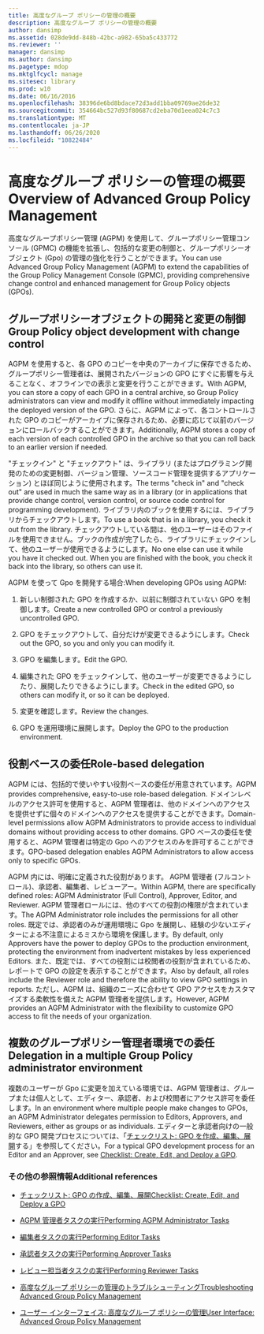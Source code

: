 ```yaml
---
title: 高度なグループ ポリシーの管理の概要
description: 高度なグループ ポリシーの管理の概要
author: dansimp
ms.assetid: 028de9dd-848b-42bc-a982-65ba5c433772
ms.reviewer: ''
manager: dansimp
ms.author: dansimp
ms.pagetype: mdop
ms.mktglfcycl: manage
ms.sitesec: library
ms.prod: w10
ms.date: 06/16/2016
ms.openlocfilehash: 38396de6bd8bdace72d3add1bba09769ae26de32
ms.sourcegitcommit: 354664bc527d93f80687cd2eba70d1eea024c7c3
ms.translationtype: MT
ms.contentlocale: ja-JP
ms.lasthandoff: 06/26/2020
ms.locfileid: "10822484"
---
```

# <span data-ttu-id="51baa-103">高度なグループ ポリシーの管理の概要</span><span class="sxs-lookup"><span data-stu-id="51baa-103">Overview of Advanced Group Policy Management</span></span>


<span data-ttu-id="51baa-104">高度なグループポリシー管理 (AGPM) を使用して、グループポリシー管理コンソール (GPMC) の機能を拡張し、包括的な変更の制御と、グループポリシーオブジェクト (Gpo) の管理の強化を行うことができます。</span><span class="sxs-lookup"><span data-stu-id="51baa-104">You can use Advanced Group Policy Management (AGPM) to extend the capabilities of the Group Policy Management Console (GPMC), providing comprehensive change control and enhanced management for Group Policy objects (GPOs).</span></span>

## <span data-ttu-id="51baa-105">グループポリシーオブジェクトの開発と変更の制御</span><span class="sxs-lookup"><span data-stu-id="51baa-105">Group Policy object development with change control</span></span>


<span data-ttu-id="51baa-106">AGPM を使用すると、各 GPO のコピーを中央のアーカイブに保存できるため、グループポリシー管理者は、展開されたバージョンの GPO にすぐに影響を与えることなく、オフラインでの表示と変更を行うことができます。</span><span class="sxs-lookup"><span data-stu-id="51baa-106">With AGPM, you can store a copy of each GPO in a central archive, so Group Policy administrators can view and modify it offline without immediately impacting the deployed version of the GPO.</span></span> <span data-ttu-id="51baa-107">さらに、AGPM によって、各コントロールされた GPO のコピーがアーカイブに保存されるため、必要に応じて以前のバージョンにロールバックすることができます。</span><span class="sxs-lookup"><span data-stu-id="51baa-107">Additionally, AGPM stores a copy of each version of each controlled GPO in the archive so that you can roll back to an earlier version if needed.</span></span>

<span data-ttu-id="51baa-108">"チェックイン" と "チェックアウト" は、ライブラリ (またはプログラミング開発のための変更制御、バージョン管理、ソースコード管理を提供するアプリケーション) とほぼ同じように使用されます。</span><span class="sxs-lookup"><span data-stu-id="51baa-108">The terms "check in" and "check out" are used in much the same way as in a library (or in applications that provide change control, version control, or source code control for programming development).</span></span> <span data-ttu-id="51baa-109">ライブラリ内のブックを使用するには、ライブラリからチェックアウトします。</span><span class="sxs-lookup"><span data-stu-id="51baa-109">To use a book that is in a library, you check it out from the library.</span></span> <span data-ttu-id="51baa-110">チェックアウトしている間は、他のユーザーはそのファイルを使用できません。ブックの作成が完了したら、ライブラリにチェックインして、他のユーザーが使用できるようにします。</span><span class="sxs-lookup"><span data-stu-id="51baa-110">No one else can use it while you have it checked out. When you are finished with the book, you check it back into the library, so others can use it.</span></span>

<span data-ttu-id="51baa-111">AGPM を使って Gpo を開発する場合:</span><span class="sxs-lookup"><span data-stu-id="51baa-111">When developing GPOs using AGPM:</span></span>

1.  <span data-ttu-id="51baa-112">新しい制御された GPO を作成するか、以前に制御されていない GPO を制御します。</span><span class="sxs-lookup"><span data-stu-id="51baa-112">Create a new controlled GPO or control a previously uncontrolled GPO.</span></span>

2.  <span data-ttu-id="51baa-113">GPO をチェックアウトして、自分だけが変更できるようにします。</span><span class="sxs-lookup"><span data-stu-id="51baa-113">Check out the GPO, so you and only you can modify it.</span></span>

3.  <span data-ttu-id="51baa-114">GPO を編集します。</span><span class="sxs-lookup"><span data-stu-id="51baa-114">Edit the GPO.</span></span>

4.  <span data-ttu-id="51baa-115">編集された GPO をチェックインして、他のユーザーが変更できるようにしたり、展開したりできるようにします。</span><span class="sxs-lookup"><span data-stu-id="51baa-115">Check in the edited GPO, so others can modify it, or so it can be deployed.</span></span>

5.  <span data-ttu-id="51baa-116">変更を確認します。</span><span class="sxs-lookup"><span data-stu-id="51baa-116">Review the changes.</span></span>

6.  <span data-ttu-id="51baa-117">GPO を運用環境に展開します。</span><span class="sxs-lookup"><span data-stu-id="51baa-117">Deploy the GPO to the production environment.</span></span>

## <span data-ttu-id="51baa-118">役割ベースの委任</span><span class="sxs-lookup"><span data-stu-id="51baa-118">Role-based delegation</span></span>


<span data-ttu-id="51baa-119">AGPM には、包括的で使いやすい役割ベースの委任が用意されています。</span><span class="sxs-lookup"><span data-stu-id="51baa-119">AGPM provides comprehensive, easy-to-use role-based delegation.</span></span> <span data-ttu-id="51baa-120">ドメインレベルのアクセス許可を使用すると、AGPM 管理者は、他のドメインへのアクセスを提供せずに個々のドメインへのアクセスを提供することができます。</span><span class="sxs-lookup"><span data-stu-id="51baa-120">Domain-level permissions allow AGPM Administrators to provide access to individual domains without providing access to other domains.</span></span> <span data-ttu-id="51baa-121">GPO ベースの委任を使用すると、AGPM 管理者は特定の Gpo へのアクセスのみを許可することができます。</span><span class="sxs-lookup"><span data-stu-id="51baa-121">GPO-based delegation enables AGPM Administrators to allow access only to specific GPOs.</span></span>

<span data-ttu-id="51baa-122">AGPM 内には、明確に定義された役割があります。 AGPM 管理者 (フルコントロール)、承認者、編集者、レビューアー。</span><span class="sxs-lookup"><span data-stu-id="51baa-122">Within AGPM, there are specifically defined roles: AGPM Administrator (Full Control), Approver, Editor, and Reviewer.</span></span> <span data-ttu-id="51baa-123">AGPM 管理者ロールには、他のすべての役割の権限が含まれています。</span><span class="sxs-lookup"><span data-stu-id="51baa-123">The AGPM Administrator role includes the permissions for all other roles.</span></span> <span data-ttu-id="51baa-124">既定では、承認者のみが運用環境に Gpo を展開し、経験の少ないエディターによる不注意によるミスから環境を保護します。</span><span class="sxs-lookup"><span data-stu-id="51baa-124">By default, only Approvers have the power to deploy GPOs to the production environment, protecting the environment from inadvertent mistakes by less experienced Editors.</span></span> <span data-ttu-id="51baa-125">また、既定では、すべての役割には校閲者の役割が含まれているため、レポートで GPO の設定を表示することができます。</span><span class="sxs-lookup"><span data-stu-id="51baa-125">Also by default, all roles include the Reviewer role and therefore the ability to view GPO settings in reports.</span></span> <span data-ttu-id="51baa-126">ただし、AGPM は、組織のニーズに合わせて GPO アクセスをカスタマイズする柔軟性を備えた AGPM 管理者を提供します。</span><span class="sxs-lookup"><span data-stu-id="51baa-126">However, AGPM provides an AGPM Administrator with the flexibility to customize GPO access to fit the needs of your organization.</span></span>

## <span data-ttu-id="51baa-127">複数のグループポリシー管理者環境での委任</span><span class="sxs-lookup"><span data-stu-id="51baa-127">Delegation in a multiple Group Policy administrator environment</span></span>


<span data-ttu-id="51baa-128">複数のユーザーが Gpo に変更を加えている環境では、AGPM 管理者は、グループまたは個人として、エディター、承認者、および校閲者にアクセス許可を委任します。</span><span class="sxs-lookup"><span data-stu-id="51baa-128">In an environment where multiple people make changes to GPOs, an AGPM Administrator delegates permission to Editors, Approvers, and Reviewers, either as groups or as individuals.</span></span> <span data-ttu-id="51baa-129">エディターと承認者向けの一般的な GPO 開発プロセスについては、「[チェックリスト: GPO を作成、編集、展開](checklist-create-edit-and-deploy-a-gpo.md)する」を参照してください。</span><span class="sxs-lookup"><span data-stu-id="51baa-129">For a typical GPO development process for an Editor and an Approver, see [Checklist: Create, Edit, and Deploy a GPO](checklist-create-edit-and-deploy-a-gpo.md).</span></span>

### <span data-ttu-id="51baa-130">その他の参照情報</span><span class="sxs-lookup"><span data-stu-id="51baa-130">Additional references</span></span>

-   [<span data-ttu-id="51baa-131">チェックリスト: GPO の作成、編集、展開</span><span class="sxs-lookup"><span data-stu-id="51baa-131">Checklist: Create, Edit, and Deploy a GPO</span></span>](checklist-create-edit-and-deploy-a-gpo.md)

-   [<span data-ttu-id="51baa-132">AGPM 管理者タスクの実行</span><span class="sxs-lookup"><span data-stu-id="51baa-132">Performing AGPM Administrator Tasks</span></span>](performing-agpm-administrator-tasks.md)

-   [<span data-ttu-id="51baa-133">編集者タスクの実行</span><span class="sxs-lookup"><span data-stu-id="51baa-133">Performing Editor Tasks</span></span>](performing-editor-tasks.md)

-   [<span data-ttu-id="51baa-134">承認者タスクの実行</span><span class="sxs-lookup"><span data-stu-id="51baa-134">Performing Approver Tasks</span></span>](performing-approver-tasks.md)

-   [<span data-ttu-id="51baa-135">レビュー担当者タスクの実行</span><span class="sxs-lookup"><span data-stu-id="51baa-135">Performing Reviewer Tasks</span></span>](performing-reviewer-tasks.md)

-   [<span data-ttu-id="51baa-136">高度なグループ ポリシーの管理のトラブルシューティング</span><span class="sxs-lookup"><span data-stu-id="51baa-136">Troubleshooting Advanced Group Policy Management</span></span>](troubleshooting-advanced-group-policy-management.md)

-   [<span data-ttu-id="51baa-137">ユーザー インターフェイス: 高度なグループ ポリシーの管理</span><span class="sxs-lookup"><span data-stu-id="51baa-137">User Interface: Advanced Group Policy Management</span></span>](user-interface-advanced-group-policy-management.md)

 

 





